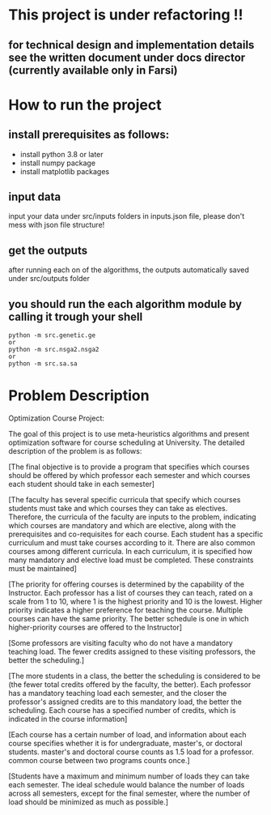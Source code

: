 # This project is under refactoring !!
## for technical design and implementation details see the written document under docs director (currently available only in Farsi)

# How to run the project
## install prerequisites as follows:
- install python 3.8 or later
- install numpy package
- install matplotlib packages
## input data
input your data under src/inputs folders in inputs.json file, please don't mess with json file structure!

## get the outputs
after running each on of the algorithms, the outputs automatically saved under src/outputs folder

## you should run the each algorithm module by calling it trough your shell
```
python -m src.genetic.ge
or
python -m src.nsga2.nsga2
or
python -m src.sa.sa
```

# Problem Description
Optimization Course Project:

The goal of this project is to use meta-heuristics algorithms and present optimization software for course scheduling at University. The detailed description of the problem is as follows:

[The final objective is to provide a program that specifies which courses should be offered by which professor each semester and which courses each student should take in each semester]

[The faculty has several specific curricula that specify which courses students must take and which courses they can take as electives. Therefore, the curricula of the faculty are inputs to the problem, indicating which courses are mandatory and which are elective, along with the prerequisites and co-requisites for each course. Each student has a specific curriculum and must take courses according to it. There are also common courses among different curricula. In each curriculum, it is specified how many mandatory and elective load must be completed. These constraints must be maintained]

[The priority for offering courses is determined by the capability of the Instructor. Each professor has a list of courses they can teach, rated on a scale from 1 to 10, where 1 is the highest priority and 10 is the lowest. Higher priority indicates a higher preference for teaching the course. Multiple courses can have the same priority. The better schedule is one in which higher-priority courses are offered to the Instructor]

[Some professors are visiting faculty who do not have a mandatory teaching load. The fewer credits assigned to these visiting professors, the better the scheduling.]

[The more students in a class, the better the scheduling is considered to be (the fewer total credits offered by the faculty, the better). Each professor has a mandatory teaching load each semester, and the closer the professor's assigned credits are to this mandatory load, the better the scheduling. Each course has a specified number of credits, which is indicated in the course information]

[Each course has a certain number of load, and information about each course specifies whether it is for undergraduate, master's, or doctoral students. master's and doctoral course counts as 1.5 load for a professor. common course between two programs counts once.]

[Students have a maximum and minimum number of loads they can take each semester. The ideal schedule would balance the number of loads across all semesters, except for the final semester, where the number of load should be minimized as much as possible.]